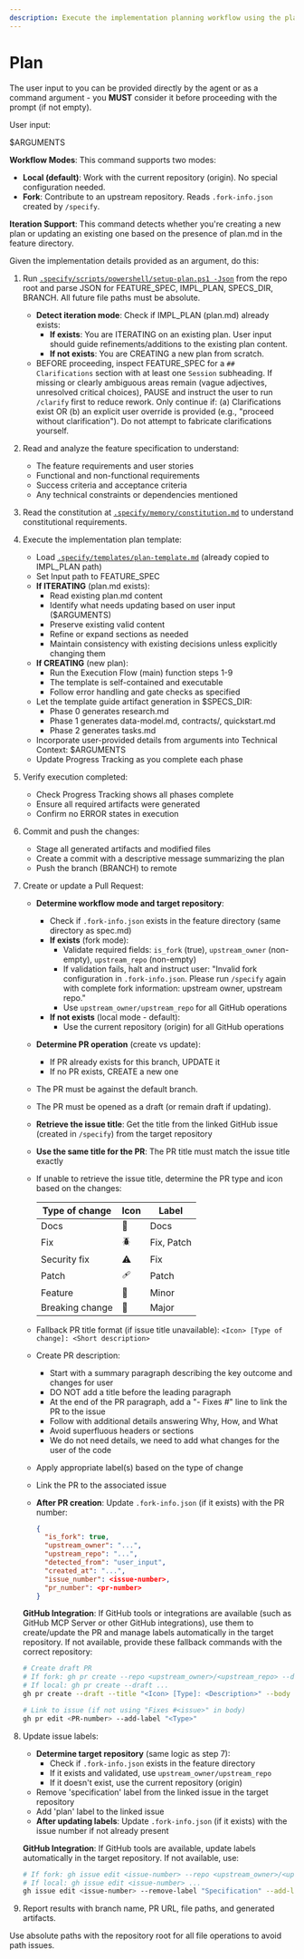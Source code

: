 ```yaml
---
description: Execute the implementation planning workflow using the plan template to generate design artifacts.
---
```


# Plan

The user input to you can be provided directly by the agent or as a command argument - you **MUST** consider it before proceeding with the prompt (if not empty).

User input:

$ARGUMENTS

**Workflow Modes**: This command supports two modes:
- **Local (default)**: Work with the current repository (origin). No special configuration needed.
- **Fork**: Contribute to an upstream repository. Reads `.fork-info.json` created by `/specify`.

**Iteration Support**: This command detects whether you're creating a new plan or updating an existing one based on the presence of plan.md in the feature directory.

Given the implementation details provided as an argument, do this:

1. Run [`.specify/scripts/powershell/setup-plan.ps1 -Json`](../../.specify/scripts/powershell/setup-plan.ps1) from the repo root and parse JSON for FEATURE_SPEC, IMPL_PLAN, SPECS_DIR, BRANCH. All future file paths must be absolute.
   - **Detect iteration mode**: Check if IMPL_PLAN (plan.md) already exists:
     - **If exists**: You are ITERATING on an existing plan. User input should guide refinements/additions to the existing plan content.
     - **If not exists**: You are CREATING a new plan from scratch.
   - BEFORE proceeding, inspect FEATURE_SPEC for a `## Clarifications` section with at least one `Session` subheading. If missing or clearly ambiguous areas remain (vague adjectives, unresolved critical choices), PAUSE and instruct the user to run `/clarify` first to reduce rework. Only continue if: (a) Clarifications exist OR (b) an explicit user override is provided (e.g., "proceed without clarification"). Do not attempt to fabricate clarifications yourself.
2. Read and analyze the feature specification to understand:
   - The feature requirements and user stories
   - Functional and non-functional requirements
   - Success criteria and acceptance criteria
   - Any technical constraints or dependencies mentioned

3. Read the constitution at [`.specify/memory/constitution.md`](../../.specify/memory/constitution.md) to understand constitutional requirements.

4. Execute the implementation plan template:
   - Load [`.specify/templates/plan-template.md`](../../.specify/templates/plan-template.md) (already copied to IMPL_PLAN path)
   - Set Input path to FEATURE_SPEC
   - **If ITERATING** (plan.md exists):
     - Read existing plan.md content
     - Identify what needs updating based on user input ($ARGUMENTS)
     - Preserve existing valid content
     - Refine or expand sections as needed
     - Maintain consistency with existing decisions unless explicitly changing them
   - **If CREATING** (new plan):
     - Run the Execution Flow (main) function steps 1-9
     - The template is self-contained and executable
     - Follow error handling and gate checks as specified
   - Let the template guide artifact generation in $SPECS_DIR:
     * Phase 0 generates research.md
     * Phase 1 generates data-model.md, contracts/, quickstart.md
     * Phase 2 generates tasks.md
   - Incorporate user-provided details from arguments into Technical Context: $ARGUMENTS
   - Update Progress Tracking as you complete each phase

5. Verify execution completed:
   - Check Progress Tracking shows all phases complete
   - Ensure all required artifacts were generated
   - Confirm no ERROR states in execution

6. Commit and push the changes:
   - Stage all generated artifacts and modified files
   - Create a commit with a descriptive message summarizing the plan
   - Push the branch (BRANCH) to remote

7. Create or update a Pull Request:
   - **Determine workflow mode and target repository**:
     - Check if `.fork-info.json` exists in the feature directory (same directory as spec.md)
     - **If exists** (fork mode):
       - Validate required fields: `is_fork` (true), `upstream_owner` (non-empty), `upstream_repo` (non-empty)
       - If validation fails, halt and instruct user: "Invalid fork configuration in `.fork-info.json`. Please run `/specify` again with complete fork information: upstream owner, upstream repo."
       - Use `upstream_owner/upstream_repo` for all GitHub operations
     - **If not exists** (local mode - default):
       - Use the current repository (origin) for all GitHub operations
   - **Determine PR operation** (create vs update):
     - If PR already exists for this branch, UPDATE it
     - If no PR exists, CREATE a new one
   - The PR must be against the default branch.
   - The PR must be opened as a draft (or remain draft if updating).
   - **Retrieve the issue title**: Get the title from the linked GitHub issue (created in `/specify`) from the target repository
   - **Use the same title for the PR**: The PR title must match the issue title exactly
   - If unable to retrieve the issue title, determine the PR type and icon based on the changes:

     | Type of change | Icon | Label |
     |-|-|-|
     | Docs | 📖 | Docs |
     | Fix | 🪲 | Fix, Patch |
     | Security fix | ⚠️ | Fix |
     | Patch | 🩹 | Patch |
     | Feature | 🚀 | Minor |
     | Breaking change | 🌟 | Major |

   - Fallback PR title format (if issue title unavailable): `<Icon> [Type of change]: <Short description>`
   - Create PR description:
     * Start with a summary paragraph describing the key outcome and changes for user
     * DO NOT add a title before the leading paragraph
     * At the end of the PR paragraph, add a "- Fixes #<issue-number>" line to link the PR to the issue
     * Follow with additional details answering Why, How, and What
     * Avoid superfluous headers or sections
     * We do not need details, we need to add what changes for the user of the code
   - Apply appropriate label(s) based on the type of change
   - Link the PR to the associated issue
   - **After PR creation**: Update `.fork-info.json` (if it exists) with the PR number:
     ```json
     {
       "is_fork": true,
       "upstream_owner": "...",
       "upstream_repo": "...",
       "detected_from": "user_input",
       "created_at": "...",
       "issue_number": <issue-number>,
       "pr_number": <pr-number>
     }
     ```

   **GitHub Integration**: If GitHub tools or integrations are available (such as GitHub MCP Server or other GitHub integrations), use them to create/update the PR and manage labels automatically in the target repository. If not available, provide these fallback commands with the correct repository:
   ```bash
   # Create draft PR
   # If fork: gh pr create --repo <upstream_owner>/<upstream_repo> --draft ...
   # If local: gh pr create --draft ...
   gh pr create --draft --title "<Icon> [Type]: <Description>" --body "<PR description>" --label "<Type>"

   # Link to issue (if not using "Fixes #<issue>" in body)
   gh pr edit <PR-number> --add-label "<Type>"
   ```

8. Update issue labels:
   - **Determine target repository** (same logic as step 7):
     - Check if `.fork-info.json` exists in the feature directory
     - If it exists and validated, use `upstream_owner/upstream_repo`
     - If it doesn't exist, use the current repository (origin)
   - Remove 'specification' label from the linked issue in the target repository
   - Add 'plan' label to the linked issue
   - **After updating labels**: Update `.fork-info.json` (if it exists) with the issue number if not already present

   **GitHub Integration**: If GitHub tools are available, update labels automatically in the target repository. If not available, use:
   ```bash
   # If fork: gh issue edit <issue-number> --repo <upstream_owner>/<upstream_repo> ...
   # If local: gh issue edit <issue-number> ...
   gh issue edit <issue-number> --remove-label "Specification" --add-label "Plan"
   ```

9. Report results with branch name, PR URL, file paths, and generated artifacts.

Use absolute paths with the repository root for all file operations to avoid path issues.
